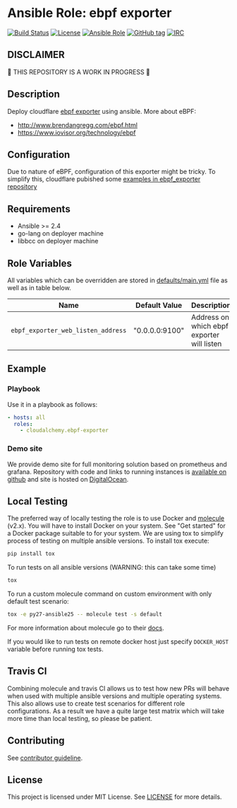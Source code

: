 # Ansible Role: ebpf exporter

[![Build Status](https://travis-ci.org/cloudalchemy/ansible-ebpf-exporter.svg?branch=master)](https://travis-ci.org/cloudalchemy/ansible-ebpf-exporter)
[![License](https://img.shields.io/badge/license-MIT%20License-brightgreen.svg)](https://opensource.org/licenses/MIT)
[![Ansible Role](https://img.shields.io/badge/ansible%20role-cloudalchemy.ebpf_exporter-blue.svg)](https://galaxy.ansible.com/cloudalchemy/ebpf-exporter/)
[![GitHub tag](https://img.shields.io/github/tag/cloudalchemy/ansible-ebpf-exporter.svg)](https://github.com/cloudalchemy/ansible-ebpf-exporter/tags)
[![IRC](https://img.shields.io/badge/irc.freeenode.net-%23cloudalchemy-yellow.svg)](https://kiwiirc.com/nextclient/#ircs://irc.freeenode.net/#cloudalchemy)

## DISCLAIMER

:construction: THIS REPOSITORY IS A WORK IN PROGRESS :construction:

## Description

Deploy cloudflare [ebpf exporter](https://github.com/cloudflare/ebpf_exporter) using ansible. More about eBPF: 
  - http://www.brendangregg.com/ebpf.html
  - https://www.iovisor.org/technology/ebpf

## Configuration

Due to nature of eBPF, configuration of this exporter might be tricky. To simplify this, cloudflare pubished some [examples in ebpf_exporter repository](https://github.com/cloudflare/ebpf_exporter/tree/master/examples)

## Requirements

- Ansible >= 2.4
- go-lang on deployer machine
- libbcc on deployer machine

## Role Variables

All variables which can be overridden are stored in [defaults/main.yml](defaults/main.yml) file as well as in table below.

| Name           | Default Value | Description                        |
| -------------- | ------------- | -----------------------------------|
| `ebpf_exporter_web_listen_address` | "0.0.0.0:9100" | Address on which ebpf exporter will listen |

## Example

### Playbook

Use it in a playbook as follows:
```yaml
- hosts: all
  roles:
    - cloudalchemy.ebpf-exporter
```

### Demo site

We provide demo site for full monitoring solution based on prometheus and grafana. Repository with code and links to running instances is [available on github](https://github.com/cloudalchemy/demo-site) and site is hosted on [DigitalOcean](https://digitalocean.com).

## Local Testing

The preferred way of locally testing the role is to use Docker and [molecule](https://github.com/metacloud/molecule) (v2.x). You will have to install Docker on your system. See "Get started" for a Docker package suitable to for your system.
We are using tox to simplify process of testing on multiple ansible versions. To install tox execute:
```sh
pip install tox
```
To run tests on all ansible versions (WARNING: this can take some time)
```sh
tox
```
To run a custom molecule command on custom environment with only default test scenario:
```sh
tox -e py27-ansible25 -- molecule test -s default
```
For more information about molecule go to their [docs](http://molecule.readthedocs.io/en/latest/).

If you would like to run tests on remote docker host just specify `DOCKER_HOST` variable before running tox tests.

## Travis CI

Combining molecule and travis CI allows us to test how new PRs will behave when used with multiple ansible versions and multiple operating systems. This also allows use to create test scenarios for different role configurations. As a result we have a quite large test matrix which will take more time than local testing, so please be patient.

## Contributing

See [contributor guideline](CONTRIBUTING.md).

## License

This project is licensed under MIT License. See [LICENSE](/LICENSE) for more details.

